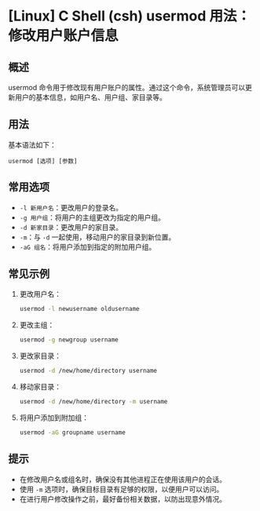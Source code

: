 # [Linux] C Shell (csh) usermod 用法： 修改用户账户信息

## 概述
usermod 命令用于修改现有用户账户的属性。通过这个命令，系统管理员可以更新用户的基本信息，如用户名、用户组、家目录等。

## 用法
基本语法如下：
```
usermod [选项] [参数]
```

## 常用选项
- `-l 新用户名`：更改用户的登录名。
- `-g 用户组`：将用户的主组更改为指定的用户组。
- `-d 新家目录`：更改用户的家目录。
- `-m`：与 `-d` 一起使用，移动用户的家目录到新位置。
- `-aG 组名`：将用户添加到指定的附加用户组。

## 常见示例
1. 更改用户名：
   ```bash
   usermod -l newusername oldusername
   ```

2. 更改主组：
   ```bash
   usermod -g newgroup username
   ```

3. 更改家目录：
   ```bash
   usermod -d /new/home/directory username
   ```

4. 移动家目录：
   ```bash
   usermod -d /new/home/directory -m username
   ```

5. 将用户添加到附加组：
   ```bash
   usermod -aG groupname username
   ```

## 提示
- 在修改用户名或组名时，确保没有其他进程正在使用该用户的会话。
- 使用 `-m` 选项时，确保目标目录有足够的权限，以便用户可以访问。
- 在进行用户修改操作之前，最好备份相关数据，以防出现意外情况。
